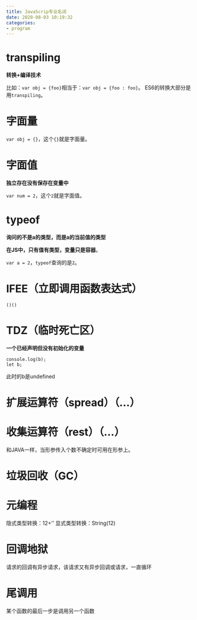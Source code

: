 ```yaml
---
title: JavaScrip专业名词
date: 2020-08-03 10:19:32
categories: 
- program
---
```


# transpiling

**转换+编译技术**

比如：`var obj = {foo}`相当于：`var obj = {foo : foo}`。
ES6的转换大部分是用`transpiling`。


# 字面量

`var obj = {}`，这个`{}`就是字面量。

# 字面值

**独立存在没有保存在变量中**

`var num = 2`，这个`2`就是字面值。

# typeof

**询问的不是a的类型，而是a的当前值的类型**

**在JS中，只有值有类型，变量只是容器**。

`var a = 2`，`typeof`查询的是`2`。


# IFEE（立即调用函数表达式）

`()()`

# TDZ（临时死亡区）

**一个已经声明但没有初始化的变量**

```
console.log(b);
let b;
```

此时的b是undefined

# 扩展运算符（spread）（…）

# 收集运算符（rest）（…）

和JAVA一样，当形参传入个数不确定时可用在形参上。

# 垃圾回收（GC）

# 元编程

隐式类型转换：12+’’
显式类型转换：String(12)

# 回调地狱

请求的回调有异步请求，该请求又有异步回调或请求，一直循环

# 尾调用

某个函数的最后一步是调用另一个函数